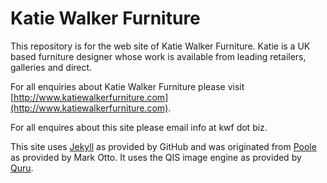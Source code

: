 Katie Walker Furniture
==========


This repository is for the web site of Katie Walker Furniture. Katie is a UK based furniture designer whose work is available from leading retailers, galleries and direct.

For all enquiries about Katie Walker Furniture please visit [http://www.katiewalkerfurniture.com](http://www.katiewalkerfurniture.com).

For all enquires about this site please email info at kwf dot biz.



This site uses [Jekyll](http://jekyllrb.com/) as provided by GitHub and was originated from [Poole](http://getpoole.com/) as provided by Mark Otto. It uses the QIS image engine as provided by [Quru](http://quru.com/qis).

